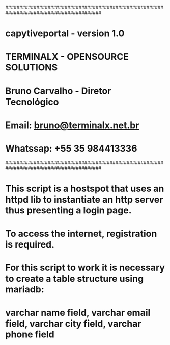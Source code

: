 ##########################################################################################
# capytiveportal - version 1.0
# TERMINALX - OPENSOURCE SOLUTIONS
# Bruno Carvalho - Diretor Tecnológico
# Email: bruno@terminalx.net.br
# Whatssap: +55 35 984413336
##########################################################################################
# This script is a hostspot that uses an httpd lib to instantiate an http server thus presenting a login page.
# To access the internet, registration is required.
# For this script to work it is necessary to create a table structure using mariadb:
# varchar name field, varchar email field, varchar city field, varchar phone field

